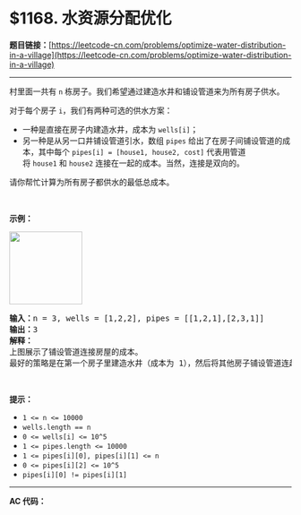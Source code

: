 # $1168. 水资源分配优化

**题目链接：**[https://leetcode-cn.com/problems/optimize-water-distribution-in-a-village](https://leetcode-cn.com/problems/optimize-water-distribution-in-a-village)

---

<div class="content__1Y2H">
 <div class="notranslate">
  <p>村里面一共有 <code>n</code> 栋房子。我们希望通过建造水井和铺设管道来为所有房子供水。</p> 
  <p>对于每个房子&nbsp;<code>i</code>，我们有两种可选的供水方案：</p> 
  <ul> 
   <li>一种是直接在房子内建造水井，成本为&nbsp;<code>wells[i]</code>；</li> 
   <li>另一种是从另一口井铺设管道引水，数组&nbsp;<code>pipes</code>&nbsp;给出了在房子间铺设管道的成本，其中每个&nbsp;<code>pipes[i] = [house1, house2, cost]</code>&nbsp;代表用管道将&nbsp;<code>house1</code>&nbsp;和&nbsp;<code>house2</code>&nbsp;连接在一起的成本。当然，连接是双向的。</li> 
  </ul> 
  <p>请你帮忙计算为所有房子都供水的最低总成本。</p> 
  <p>&nbsp;</p> 
  <p><strong>示例：</strong></p> 
  <p><strong><img style="width: 130px;" src="../aliyun-lc-upload/uploads/2019/08/23/1359_ex1.png" alt=""></strong></p> 
  <pre class="language-text"><strong>输入：</strong>n = 3, wells = [1,2,2], pipes = [[1,2,1],[2,3,1]]
<strong>输出：</strong>3
<strong>解释： </strong>
上图展示了铺设管道连接房屋的成本。
最好的策略是在第一个房子里建造水井（成本为 1），然后将其他房子铺设管道连起来（成本为 2），所以总成本为 3。
</pre> 
  <p>&nbsp;</p> 
  <p><strong>提示：</strong></p> 
  <ul> 
   <li><code>1 &lt;= n&nbsp;&lt;= 10000</code></li> 
   <li><code>wells.length == n</code></li> 
   <li><code>0 &lt;= wells[i] &lt;= 10^5</code></li> 
   <li><code>1 &lt;= pipes.length &lt;= 10000</code></li> 
   <li><code>1 &lt;= pipes[i][0], pipes[i][1] &lt;= n</code></li> 
   <li><code>0 &lt;= pipes[i][2] &lt;= 10^5</code></li> 
   <li><code>pipes[i][0] != pipes[i][1]</code></li> 
  </ul> 
 </div>
</div>

---

**AC 代码：**

```java

```